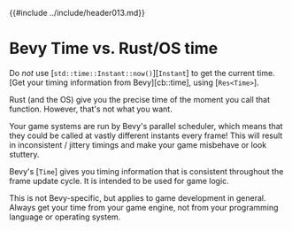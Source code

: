 {{#include ../include/header013.md}}

# Bevy Time vs. Rust/OS time

Do *not* use [`std::time::Instant::now()`][`Instant`] to get the
current time. [Get your timing information from Bevy][cb::time], using
[`Res<Time>`].

Rust (and the OS) give you the precise time of the moment you call that
function. However, that's not what you want.

Your game systems are run by Bevy's parallel scheduler, which means that they
could be called at vastly different instants every frame! This will result in
inconsistent / jittery timings and make your game misbehave or look stuttery.

Bevy's [`Time`] gives you timing information that is consistent throughout the
frame update cycle. It is intended to be used for game logic.

This is not Bevy-specific, but applies to game development in general. Always
get your time from your game engine, not from your programming language or
operating system.
